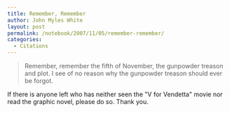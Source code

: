 ```yaml
---
title: Remember, Remember
author: John Myles White
layout: post
permalink: /notebook/2007/11/05/remember-remember/
categories:
  - Citations
---
```


<blockquote>
<p>Remember, remember the fifth of November, the gunpowder treason and plot. I see of no reason why the gunpowder treason should ever be forgot.</p>
</blockquote>

If there is anyone left who has neither seen the "V for Vendetta" movie nor read the graphic novel, please do so. Thank you.
